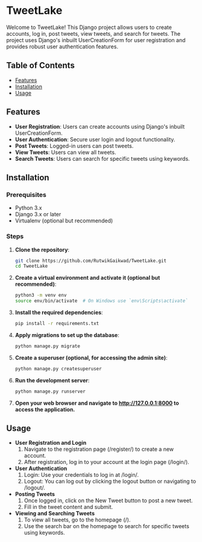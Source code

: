 # TweetLake

Welcome to TweetLake! This Django project allows users to create accounts, log in, post tweets, view tweets, and search for tweets. The project uses Django's inbuilt UserCreationForm for user registration and provides robust user authentication features.

## Table of Contents

- [Features](#features)
- [Installation](#installation)
- [Usage](#usage)

## Features

- **User Registration**: Users can create accounts using Django's inbuilt UserCreationForm.
- **User Authentication**: Secure user login and logout functionality.
- **Post Tweets**: Logged-in users can post tweets.
- **View Tweets**: Users can view all tweets.
- **Search Tweets**: Users can search for specific tweets using keywords.

## Installation

### Prerequisites

- Python 3.x
- Django 3.x or later
- Virtualenv (optional but recommended)

### Steps

1. **Clone the repository**:

   ```bash
   git clone https://github.com/RutwikGaikwad/TweetLake.git
   cd TweetLake
2. **Create a virtual environment and activate it (optional but recommended)**:

   ```bash
   python3 -m venv env
   source env/bin/activate  # On Windows use `env\Scripts\activate`

3. **Install the required dependencies**:

   ```bash
   pip install -r requirements.txt

4. **Apply migrations to set up the database**:

   ```bash
   python manage.py migrate

5. **Create a superuser (optional, for accessing the admin site)**:

   ```bash
   python manage.py createsuperuser

6. **Run the development server**:

   ```bash
   python manage.py runserver
7. **Open your web browser and navigate to http://127.0.0.1:8000 to access the application.**

## Usage
- **User Registration and Login**
  1. Navigate to the registration page (/register/) to create a new account.
  2. After registration, log in to your account at the login page (/login/).
- **User Authentication**
  1. Login: Use your credentials to log in at /login/.
  2. Logout: You can log out by clicking the logout button or navigating to /logout/.
 - **Posting Tweets**
   1. Once logged in, click on the New Tweet button to post a new tweet.
   2. Fill in the tweet content and submit.
  - **Viewing and Searching Tweets**
    1. To view all tweets, go to the homepage (/).
    2. Use the search bar on the homepage to search for specific tweets using keywords.
